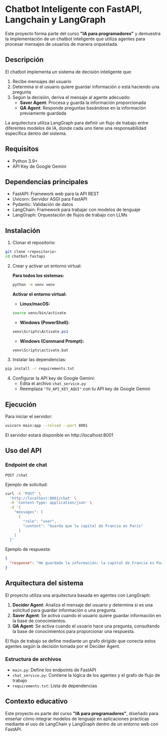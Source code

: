 # Chatbot Inteligente con FastAPI, Langchain y LangGraph

Este proyecto forma parte del curso **"IA para programadores"** y demuestra la implementación de un chatbot inteligente que utiliza agentes para procesar mensajes de usuarios de manera orquestada.

## Descripción

El chatbot implementa un sistema de decisión inteligente que:
1. Recibe mensajes del usuario
2. Determina si el usuario quiere guardar información o está haciendo una pregunta
3. Según la decisión, deriva el mensaje al agente adecuado:
   - **Saver Agent**: Procesa y guarda la información proporcionada
   - **QA Agent**: Responde preguntas basándose en la información previamente guardada

La arquitectura utiliza LangGraph para definir un flujo de trabajo entre diferentes modelos de IA, donde cada uno tiene una responsabilidad específica dentro del sistema.

## Requisitos

- Python 3.9+
- API Key de Google Gemini

## Dependencias principales

- FastAPI: Framework web para la API REST
- Uvicorn: Servidor ASGI para FastAPI
- Pydantic: Validación de datos
- LangChain: Framework para trabajar con modelos de lenguaje
- LangGraph: Orquestación de flujos de trabajo con LLMs

## Instalación

1. Clonar el repositorio:
```bash
git clone <repositorio>
cd chatbot-fastapi
```

2. Crear y activar un entorno virtual:

   **Para todos los sistemas:**
   ```bash
   python -m venv venv
   ```

   **Activar el entorno virtual:**
   
   - **Linux/macOS:**
   ```bash
   source venv/bin/activate
   ```
   
   - **Windows (PowerShell):**
   ```powershell
   venv\Scripts\Activate.ps1
   ```
   
   - **Windows (Command Prompt):**
   ```cmd
   venv\Scripts\activate.bat
   ```

3. Instalar las dependencias:
```bash
pip install -r requirements.txt
```

4. Configurar la API key de Google Gemini:
   - Edita el archivo `chat_service.py`
   - Reemplaza `"TU_API_KEY_AQUI"` con tu API key de Google Gemini

## Ejecución

Para iniciar el servidor:

```bash
uvicorn main:app --reload --port 8001
```

El servidor estará disponible en http://localhost:8001

## Uso del API

### Endpoint de chat

```
POST /chat
```

Ejemplo de solicitud:

```bash
curl -X 'POST' \
  'http://localhost:8001/chat' \
  -H 'Content-Type: application/json' \
  -d '{
    "messages": [
      {
        "role": "user", 
        "content": "Guarda que la capital de Francia es París"
      }
    ]
  }'
```

Ejemplo de respuesta:
```json
{
  "response": "He guardado la información: la capital de Francia es París."
}
```

## Arquitectura del sistema

El proyecto utiliza una arquitectura basada en agentes con LangGraph:

1. **Decider Agent**: Analiza el mensaje del usuario y determina si es una solicitud para guardar información o una pregunta.
2. **Saver Agent**: Se activa cuando el usuario quiere guardar información en la base de conocimientos.
3. **QA Agent**: Se activa cuando el usuario hace una pregunta, consultando la base de conocimientos para proporcionar una respuesta.

El flujo de trabajo se define mediante un grafo dirigido que conecta estos agentes según la decisión tomada por el Decider Agent.

### Estructura de archivos

- `main.py`: Define los endpoints de FastAPI
- `chat_service.py`: Contiene la lógica de los agentes y el grafo de flujo de trabajo
- `requirements.txt`: Lista de dependencias


## Contexto educativo

Este proyecto es parte del curso **"IA para programadores"**, diseñado para enseñar cómo integrar modelos de lenguaje en aplicaciones prácticas mediante el uso de LangChain y LangGraph dentro de un entorno web con FastAPI. 